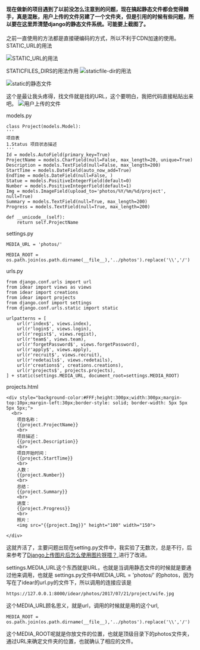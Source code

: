 ﻿#### 现在做新的项目遇到了以前没怎么注意到的问题，现在搞起静态文件都会觉得棘手，真是混账，用户上传的文件另建了一个文件夹，但是引用的时候有些问题，所以要在这里弄清楚django的静态文件系统。可能要上截图了。


之前一直使用的方法都是直接硬编码的方式，所以不利于CDN加速的使用。STATIC_URL的用法

![STATIC_URL的用法](https://i.loli.net/2017/07/20/5970746430ead.png)



STATICFILES_DIRS的用法作用
![staticfile-dir的用法](https://i.loli.net/2017/07/20/597073c20cdc9.png)


![static的静态文件](https://i.loli.net/2017/07/21/5971668157d4a.png)

这个是最让我头疼得，找文件就是找的URL，这个要明白，我把代码直接粘贴出来吧。
![用户上传的文件](https://i.loli.net/2017/07/21/597166589f3e1.png)

models.py 

    class Project(models.Model):
    '''
    项目表
    1.Status 项目状态描述
    '''
    Id = models.AutoField(primary_key=True)
    ProjectName = models.CharField(null=False, max_length=20, unique=True)
    Description = models.TextField(null=False, max_length=200)
    StartTime = models.DateField(auto_now_add=True)
    EndTime = models.DateField(null=False, )
    Statue = models.PositiveIntegerField(default=0)
    Number = models.PositiveIntegerField(default=1)
    Img = models.ImageField(upload_to='photos/%Y/%m/%d/project', null=True)
    Summary = models.TextField(null=True, max_length=200)
    Progress = models.TextField(null=True, max_length=200)

    def __unicode__(self):
        return self.ProjectName

settings.py

    MEDIA_URL = 'photos/'

    MEDIA_ROOT = os.path.join(os.path.dirname(__file__),'../photos').replace('\\','/')
    
    
urls.py
    
    from django.conf.urls import url
    from idear import views as views
    from idear import creations
    from idear import projects
    from django.conf import settings
    from django.conf.urls.static import static
    
    urlpatterns = [
        url(r'index$', views.index),
        url(r'login$', views.login),
        url(r'regist$', views.regist),
        url(r'team$', views.team),
        url(r'forgetPassword$', views.forgetPassword),
        url(r'apply$', views.apply),
        url(r'recruit$', views.recruit),
        url(r'redetails$', views.redetails),
        url(r'creations$', creations.creations),
        url(r'projects$', projects.projects),
    ] + static(settings.MEDIA_URL, document_root=settings.MEDIA_ROOT)
    
    
    
projects.html 

    <div style="background-color:#FFF;height:300px;width:300px;margin-top:10px;margin-left:30px;border-style: solid; border-width: 5px 5px 5px 5px;">
      <br>
        项目名称：
        {{project.ProjectName}}
        <br>
        项目描述：
        {{project.Description}}
        <br>
        项目开始时间：
        {{project.StartTime}}
        <br>
        人数：
        {{project.Number}}
        <br>
        总结：
        {{project.Summary}}
        <br>
        进度：
        {{project.Progress}}
        <br>
        照片：
        <img src="{{project.Img}}" height="100" width="150">

    </div>

    
这就齐活了，主要问题出现在setting.py文件中，我实验了无数次，总是不行，后来参考了[Django上传图片后怎么使用图片呀喂？](http://www.jianshu.com/p/a3fb31f49f2e),进行了改进。

settings.MEDIA_URL这个东西就是URL，也就是当调用静态文件的时候就是要通过他来调用，也就是  settings.py文件中MEDIA_URL = 'photos/' 的photos，因为写在了idear的url.py的文件下，所以调用的连接应该是

    https://127.0.0.1:8000/idear/photos/2017/07/21/project/wife.jpg
    
这个MEDIA_URL顾名思义，就是url，调用的时候就是用的这个url,

    MEDIA_ROOT = os.path.join(os.path.dirname(__file__),'../photos').replace('\\','/')

这个MEDIA_ROOT呢就是你放文件的位置，也就是顶级目录下的photos文件夹，通过URL来确定文件夹的位置，也就确认了相应的文件。
